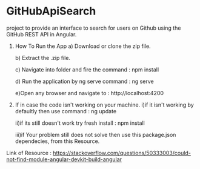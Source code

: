 # GitHubApiSearch
project to provide an interface to search for users on Github using the GitHub REST API in Angular.

1) How To Run the App
	a) Download or clone the zip file.
	
	b) Extract the .zip file.
	
	c) Navigate into folder and fire the command : npm install
	
	d) Run the application by ng serve command : ng serve
	
	e)Open any browser and navigate to : http://localhost:4200

2) If in case the code isn't working on your machine.
	i)if it isn't working by defaultly then use command : ng update

	ii)if its still doesn't work try fresh install : npm install

	iii)if Your problem still does not solve then use this package.json dependecies, from this Resource.

Link of Resource : https://stackoverflow.com/questions/50333003/could-not-find-module-angular-devkit-build-angular



